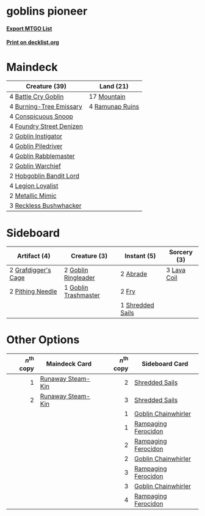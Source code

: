 # goblins pioneer

#### [Export MTGO List](../collection/goblins%20pioneer/goblins%20pioneer.txt)
#### [Print on decklist.org](http://decklist.org/?deckmain=4%09Battle%20Cry%20Goblin%0A4%09Burning-Tree%20Emissary%0A4%09Conspicuous%20Snoop%0A4%09Foundry%20Street%20Denizen%0A2%09Goblin%20Instigator%0A4%09Goblin%20Piledriver%0A4%09Goblin%20Rabblemaster%0A2%09Goblin%20Warchief%0A2%09Hobgoblin%20Bandit%20Lord%0A4%09Legion%20Loyalist%0A2%09Metallic%20Mimic%0A17%09Mountain%0A4%09Ramunap%20Ruins%0A3%09Reckless%20Bushwhacker&deckside=2%09Abrade%0A2%09Fry%0A2%09Goblin%20Ringleader%0A1%09Goblin%20Trashmaster%0A2%09Grafdigger's%20Cage%0A3%09Lava%20Coil%0A2%09Pithing%20Needle%0A1%09Shredded%20Sails)
# Maindeck

|                                           Creature (39)                                           |                                        Land (21)                                         |
|---------------------------------------------------------------------------------------------------|------------------------------------------------------------------------------------------|
|4 [Battle Cry Goblin](http://gatherer.wizards.com/Pages/Card/Details.aspx?multiverseid=527419)     |17 [Mountain](http://gatherer.wizards.com/Pages/Card/Details.aspx?multiverseid=439859)    |
|4 [Burning-Tree Emissary](http://gatherer.wizards.com/Pages/Card/Details.aspx?multiverseid=426627) |4 [Ramunap Ruins](http://gatherer.wizards.com/Pages/Card/Details.aspx?multiverseid=430870)|
|4 [Conspicuous Snoop](http://gatherer.wizards.com/Pages/Card/Details.aspx?multiverseid=485462)     |                                                                                          |
|4 [Foundry Street Denizen](http://gatherer.wizards.com/Pages/Card/Details.aspx?multiverseid=438478)|                                                                                          |
|2 [Goblin Instigator](http://gatherer.wizards.com/Pages/Card/Details.aspx?multiverseid=447278)     |                                                                                          |
|4 [Goblin Piledriver](http://gatherer.wizards.com/Pages/Card/Details.aspx?multiverseid=40193)      |                                                                                          |
|4 [Goblin Rabblemaster](http://gatherer.wizards.com/Pages/Card/Details.aspx?multiverseid=438486)   |                                                                                          |
|2 [Goblin Warchief](http://gatherer.wizards.com/Pages/Card/Details.aspx?multiverseid=157934)       |                                                                                          |
|2 [Hobgoblin Bandit Lord](http://gatherer.wizards.com/Pages/Card/Details.aspx?multiverseid=527434) |                                                                                          |
|4 [Legion Loyalist](http://gatherer.wizards.com/Pages/Card/Details.aspx?multiverseid=455759)       |                                                                                          |
|2 [Metallic Mimic](http://gatherer.wizards.com/Pages/Card/Details.aspx?multiverseid=423831)        |                                                                                          |
|3 [Reckless Bushwhacker](http://gatherer.wizards.com/Pages/Card/Details.aspx?multiverseid=407626)  |                                                                                          |


# Sideboard

|                                         Artifact (4)                                         |                                         Creature (3)                                          |                                        Instant (5)                                        |                                     Sorcery (3)                                      |
|----------------------------------------------------------------------------------------------|-----------------------------------------------------------------------------------------------|-------------------------------------------------------------------------------------------|--------------------------------------------------------------------------------------|
|2 [Grafdigger's Cage](http://gatherer.wizards.com/Pages/Card/Details.aspx?multiverseid=278452)|2 [Goblin Ringleader](http://gatherer.wizards.com/Pages/Card/Details.aspx?multiverseid=27664)  |2 [Abrade](http://gatherer.wizards.com/Pages/Card/Details.aspx?multiverseid=430772)        |3 [Lava Coil](http://gatherer.wizards.com/Pages/Card/Details.aspx?multiverseid=452858)|
|2 [Pithing Needle](http://gatherer.wizards.com/Pages/Card/Details.aspx?multiverseid=129526)   |1 [Goblin Trashmaster](http://gatherer.wizards.com/Pages/Card/Details.aspx?multiverseid=447280)|2 [Fry](http://gatherer.wizards.com/Pages/Card/Details.aspx?multiverseid=466894)           |                                                                                      |
|                                                                                              |                                                                                               |1 [Shredded Sails](http://gatherer.wizards.com/Pages/Card/Details.aspx?multiverseid=479656)|                                                                                      |


# Other Options

|*n*<sup>th</sup> copy|                                       Maindeck Card                                        |*n*<sup>th</sup> copy|                                        Sideboard Card                                        |
|--------------------:|--------------------------------------------------------------------------------------------|--------------------:|----------------------------------------------------------------------------------------------|
|                    1|[Runaway Steam-Kin](http://gatherer.wizards.com/Pages/Card/Details.aspx?multiverseid=452865)|                    2|[Shredded Sails](http://gatherer.wizards.com/Pages/Card/Details.aspx?multiverseid=479656)     |
|                    2|[Runaway Steam-Kin](http://gatherer.wizards.com/Pages/Card/Details.aspx?multiverseid=452865)|                    3|[Shredded Sails](http://gatherer.wizards.com/Pages/Card/Details.aspx?multiverseid=479656)     |
|                     |                                                                                            |                    1|[Goblin Chainwhirler](http://gatherer.wizards.com/Pages/Card/Details.aspx?multiverseid=443017)|
|                     |                                                                                            |                    1|[Rampaging Ferocidon](http://gatherer.wizards.com/Pages/Card/Details.aspx?multiverseid=435308)|
|                     |                                                                                            |                    2|[Rampaging Ferocidon](http://gatherer.wizards.com/Pages/Card/Details.aspx?multiverseid=435308)|
|                     |                                                                                            |                    2|[Goblin Chainwhirler](http://gatherer.wizards.com/Pages/Card/Details.aspx?multiverseid=443017)|
|                     |                                                                                            |                    3|[Rampaging Ferocidon](http://gatherer.wizards.com/Pages/Card/Details.aspx?multiverseid=435308)|
|                     |                                                                                            |                    3|[Goblin Chainwhirler](http://gatherer.wizards.com/Pages/Card/Details.aspx?multiverseid=443017)|
|                     |                                                                                            |                    4|[Rampaging Ferocidon](http://gatherer.wizards.com/Pages/Card/Details.aspx?multiverseid=435308)|

